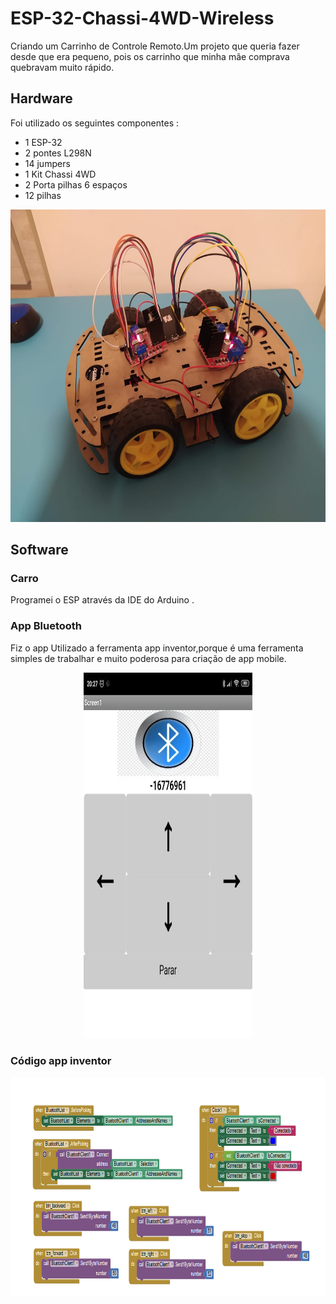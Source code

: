 # ESP-32-Chassi-4WD-Wireless
Criando um Carrinho de Controle Remoto.Um projeto que queria fazer desde que era pequeno, pois os carrinho que minha mãe comprava quebravam muito rápido.

## Hardware

Foi utilizado os seguintes componentes : 
 - 1  ESP-32
 - 2 pontes L298N
 - 14 jumpers
 - 1 Kit Chassi 4WD
 - 2 Porta pilhas 6 espaços 
 - 12 pilhas
 
 <p align="center">
  <img src="car.jpeg" width="700" height="500">
</p>

## Software

### Carro
Programei o ESP através da IDE do Arduino .

### App Bluetooth
Fiz o app Utilizado a ferramenta app inventor,porque é uma ferramenta simples de trabalhar e muito poderosa para criação de app mobile.
<p align="center">
  <img src="app_bluetooth.jpeg"width="270" height="585">
</p>

### Código app inventor 
<p align="center">
  <img src="App Inventor.png"width="900" height="350">
</p>

